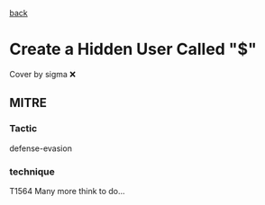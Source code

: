 [back](../index.md)
# Create a Hidden User Called "$"
Cover by sigma :x: 
## MITRE
### Tactic
defense-evasion
### technique
T1564
Many more think to do...